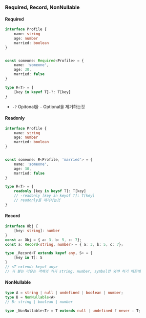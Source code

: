 ### Required, Record, NonNullable

#### Required<T>
```ts
interface Profile {
    name: string
    age: number
    married: boolean
}


const someone: Required<Profile> = {
    name: 'someone',
    age: 30,
    married: false
}

type R<T> = {
    [key in keyof T]-?: T[key]
}
```

- ```-?``` Opitonal을 ```-``` Optional을 제거하는것

#### Readonly<T>

```ts
interface Profile {
    name: string
    age: number
    married: boolean
}


const someone: R<Profile, 'married'> = {
    name: 'someone',
    age: 30,
    married: false
}

type R<T> = {
    readonly [key in keyof T]: T[key]
    // -readonly [key in keyof T]: T[key]
    // readonly를 제거하는것
}
```

#### Record<T>

```ts
interface Obj {
    [key: string]: number
}
const a: Obj = { a: 3, b: 5, c: 7};
const a: Record<string, number> = { a: 3, b: 5, c: 7};

type _Record<T extends keyof any, S> = {
    [key in T]: S
}
// <T extends keyof any>
// 가 붙는 이유는 객체의 키가 string, number, symbol만 와야 하기 때문에 
```

#### NonNullable

```ts
type A = string | null | undefined | boolean | number;
type B = NonNullable<A>
// B: string | boolean | number

type _NonNullable<T> = T extends null | undefined ? never : T;
```
